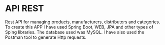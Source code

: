 
# API REST

Rest API for managing products, manufacturers, distributors and categories. To create this APP I have used Spring Boot, WEB, JPA and other types of Sping libraries. The database used was MySQL. I have also used the Postman tool to generate Http requests.
